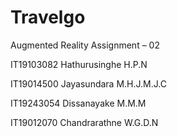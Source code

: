# Travelgo
Augmented Reality Assignment – 02 

IT19103082 Hathurusinghe H.P.N 

IT19014500 Jayasundara M.H.J.M.J.C 

IT19243054 Dissanayake M.M.M 

IT19012070 Chandrarathne W.G.D.N 

